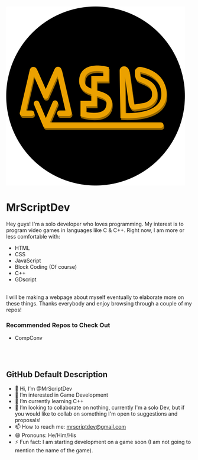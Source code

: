
![MrScriptDev](https://github.com/MrScriptDev/MrScriptDev/blob/main/MrScriptDev%20Logo%20(Rounded).svg)
# MrScriptDev

Hey guys! I'm a solo developer who loves programming. My interest is to program video games in languages 
like C & C++. Right now, I am more or less comfortable with:
- HTML
- CSS
- JavaScript
- Block Coding (Of course)
- C++
- GDscript

<br>
I will be making a webpage about myself eventually to elaborate more on these things. Thanks everybody and enjoy browsing through a couple of my repos!

<br>

### Recommended Repos to Check Out
- CompConv

<br>
<br>

## GitHub Default Description
- 👋 Hi, I’m @MrScriptDev
- 👀 I’m interested in Game Development
- 🌱 I’m currently learning C++
- 💞️ I’m looking to collaborate on nothing, currently I'm a solo Dev, but if you would like to collab on something I'm open to suggestions and proposals!
- 📫 How to reach me: mrscriptdev@gmail.com
- 😄 Pronouns: He/Him/His
- ⚡ Fun fact: I am starting development on a game soon (I am not going to mention the name of the game).

<!---
MrScriptDev/MrScriptDev is a ✨ special ✨ repository because its `README.md` (this file) appears on your GitHub profile.
You can click the Preview link to take a look at your changes.
--->


